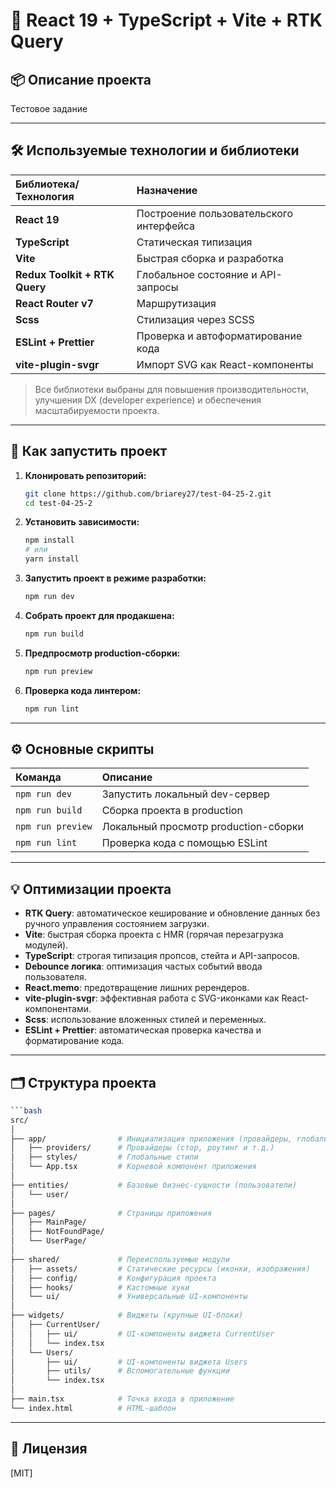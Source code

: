 # 🚀 React 19 + TypeScript + Vite + RTK Query

## 📦 Описание проекта

Тестовое задание

---

## 🛠️ Используемые технологии и библиотеки

| Библиотека/Технология         | Назначение |
|:------------------------------|:-----------|
| **React 19**                  | Построение пользовательского интерфейса |
| **TypeScript**                | Статическая типизация |
| **Vite**                      | Быстрая сборка и разработка |
| **Redux Toolkit + RTK Query** | Глобальное состояние и API-запросы |
| **React Router v7**           | Маршрутизация |
| **Scss**                      | Стилизация через SCSS |
| **ESLint + Prettier**         | Проверка и автоформатирование кода |
| **vite-plugin-svgr**          | Импорт SVG как React-компоненты |

> Все библиотеки выбраны для повышения производительности, улучшения DX (developer experience) и обеспечения масштабируемости проекта.

---

## 🚀 Как запустить проект

1. **Клонировать репозиторий:**
   ```bash
   git clone https://github.com/briarey27/test-04-25-2.git
   cd test-04-25-2
   ```

2. **Установить зависимости:**
   ```bash
   npm install
   # или
   yarn install
   ```

3. **Запустить проект в режиме разработки:**
   ```bash
   npm run dev
   ```

4. **Собрать проект для продакшена:**
   ```bash
   npm run build
   ```

5. **Предпросмотр production-сборки:**
   ```bash
   npm run preview
   ```

6. **Проверка кода линтером:**
   ```bash
   npm run lint
   ```

---

## ⚙️ Основные скрипты

| Команда | Описание |
|:--------|:---------|
| `npm run dev` | Запустить локальный dev-сервер |
| `npm run build` | Сборка проекта в production |
| `npm run preview` | Локальный просмотр production-сборки |
| `npm run lint` | Проверка кода с помощью ESLint |

---

## 💡 Оптимизации проекта

- **RTK Query**: автоматическое кеширование и обновление данных без ручного управления состоянием загрузки.
- **Vite**: быстрая сборка проекта с HMR (горячая перезагрузка модулей).
- **TypeScript**: строгая типизация пропсов, стейта и API-запросов.
- **Debounce логика**: оптимизация частых событий ввода пользователя.
- **React.memo**: предотвращение лишних ререндеров.
- **vite-plugin-svgr**: эффективная работа с SVG-иконками как React-компонентами.
- **Scss**: использование вложенных стилей и переменных.
- **ESLint + Prettier**: автоматическая проверка качества и форматирование кода.

---

## 🗂️ Структура проекта

```bash
```bash
src/
│
├── app/                # Инициализация приложения (провайдеры, глобальные стили)
│   ├── providers/      # Провайдеры (стор, роутинг и т.д.)
│   ├── styles/         # Глобальные стили
│   └── App.tsx         # Корневой компонент приложения
│
├── entities/           # Базовые бизнес-сущности (пользователи)
│   └── user/
│
├── pages/              # Страницы приложения
│   ├── MainPage/
│   ├── NotFoundPage/
│   └── UserPage/
│
├── shared/             # Переиспользуемые модули
│   ├── assets/         # Статические ресурсы (иконки, изображения)
│   ├── config/         # Конфигурация проекта
│   ├── hooks/          # Кастомные хуки
│   └── ui/             # Универсальные UI-компоненты
│
├── widgets/            # Виджеты (крупные UI-блоки)
│   ├── CurrentUser/
│   │   ├── ui/         # UI-компоненты виджета CurrentUser
│   │   └── index.tsx
│   └── Users/
│       ├── ui/         # UI-компоненты виджета Users
│       ├── utils/      # Вспомогательные функции
│       └── index.tsx
│
├── main.tsx            # Точка входа в приложение
└── index.html          # HTML-шаблон
```

---

## 📃 Лицензия

[MIT]